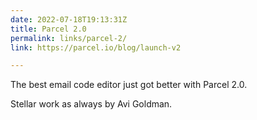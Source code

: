 ```yaml
---
date: 2022-07-18T19:13:31Z
title: Parcel 2.0
permalink: links/parcel-2/
link: https://parcel.io/blog/launch-v2

---
```

The best email code editor just got better with Parcel 2.0.

Stellar work as always by Avi Goldman.